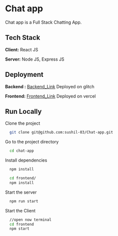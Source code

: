 # Chat app

Chat app is a Full Stack Chatting App.

## Tech Stack

**Client:** React JS

**Server:** Node JS, Express JS

## Deployment

**Backend :** [Backend_Link](https://funny-sandy-cause.glitch.me) Deployed on glitch

**Frontend:** [Frontend_Link](https://chat-two-henna.vercel.app/) Deployed on vercel

## Run Locally

Clone the project

```bash
  git clone git@github.com:sushil-03/Chat-app.git
```

Go to the project directory

```bash
  cd chat-app
```

Install dependencies

```bash
  npm install
```

```bash
  cd frontend/
  npm install
```

Start the server

```bash
  npm run start
```

Start the Client

```bash
  //open now terminal
  cd frontend
  npm start
```
